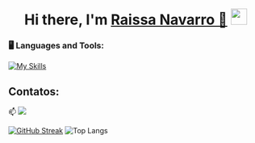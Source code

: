 <p align="center">

<div dsplay="inline-block">


</div>

<h1 align="center">Hi there, I'm <a href="https://www.linkedin.com/in/raissanavarro//" target="_blank">Raissa Navarro 👋</a> <img
src="https://github.com/RaissaNavarro/RaissaNavarro/raw/main/images/Hi.gif" height="32"/></h1>



### 🖥️ Languages and Tools: 

[![My Skills](https://skillicons.dev/icons?i=js,py,django,fastapi,react,spring)](https://skillicons.dev)


## Contatos:

📫 [![](https://skillicons.dev/icons?i=linkedin)](https://www.linkedin.com/in/raissanavarro/) 


[![GitHub Streak](https://streak-stats.demolab.com/?user=RaissaNavarro&theme=transparent)](https://git.io/streak-stats)
![Top Langs](https://github-readme-stats.vercel.app/api/top-langs/?username=RaissaNavarro&layout=compact)


<br/>






